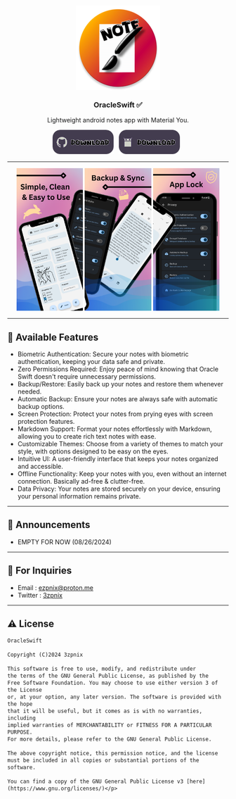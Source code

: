 

<div align="center">
<img width="192" height="192" src="app/src/main/res/mipmap-xxxhdpi/ic_launcher_round.webp" align="center" alt="" > 

### OracleSwift ✅
Lightweight android notes app with Material You.

[<img src=".github/github.png" alt="Get it on GitHub" height="55">](https://github.com/3zpnix/OracleSwift/tree/master) &nbsp; 
[<img src=".github/fdroid.png" alt="Get it on F-Droid" height="55">](https://f-droid.org/) &nbsp;

---

</div>
<div align="left">

<div align="center">
    <img src="metadata/en-US/images/phoneScreenshots/1.png" width="30%"  alt=""/>
    <img src="metadata/en-US/images/phoneScreenshots/2.png" width="30%"  alt=""/>
    <img src="metadata/en-US/images/phoneScreenshots/3.png" width="30%"  alt=""/>
</div>
</div>

---

## 🎉 Available Features
- Biometric Authentication: Secure your notes with biometric authentication, keeping your data safe and private.
- Zero Permissions Required: Enjoy peace of mind knowing that Oracle Swift doesn't require unnecessary permissions.
- Backup/Restore: Easily back up your notes and restore them whenever needed.
- Automatic Backup: Ensure your notes are always safe with automatic backup options.
- Screen Protection: Protect your notes from prying eyes with screen protection features.
- Markdown Support: Format your notes effortlessly with Markdown, allowing you to create rich text notes with ease.
- Customizable Themes: Choose from a variety of themes to match your style, with options designed to be easy on the eyes.
- Intuitive UI: A user-friendly interface that keeps your notes organized and accessible.
- Offline Functionality: Keep your notes with you, even without an internet connection. Basically ad-free & clutter-free.
- Data Privacy: Your notes are stored securely on your device, ensuring your personal information remains private.

---

## 📢 Announcements
- EMPTY FOR NOW (08/26/2024)

---

## 💬 For Inquiries

-  Email : ezpnix@proton.me
-  Twitter : [3zpnix](https://twitter.com/3zpnix)

---
## ⚠️ License
    OracleSwift

    Copyright (C)2024 3zpnix
    
    This software is free to use, modify, and redistribute under 
    the terms of the GNU General Public License, as published by the 
    Free Software Foundation. You may choose to use either version 3 of the License 
    or, at your option, any later version. The software is provided with the hope 
    that it will be useful, but it comes as is with no warranties, including 
    implied warranties of MERCHANTABILITY or FITNESS FOR A PARTICULAR PURPOSE. 
    For more details, please refer to the GNU General Public License.

    The above copyright notice, this permission notice, and the license must be included in all copies or substantial portions of the software.

    You can find a copy of the GNU General Public License v3 [here](https://www.gnu.org/licenses/)</p>
